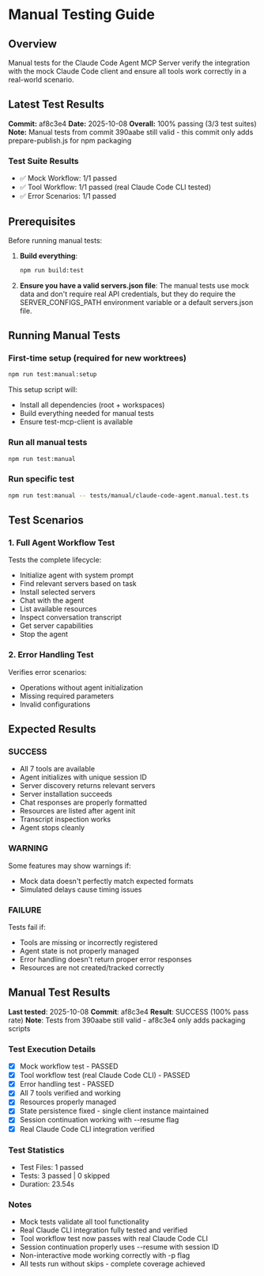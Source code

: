 # Manual Testing Guide

## Overview

Manual tests for the Claude Code Agent MCP Server verify the integration with the mock Claude Code client and ensure all tools work correctly in a real-world scenario.

## Latest Test Results

**Commit:** af8c3e4
**Date:** 2025-10-08
**Overall:** 100% passing (3/3 test suites)
**Note:** Manual tests from commit 390aabe still valid - this commit only adds prepare-publish.js for npm packaging

### Test Suite Results

- ✅ Mock Workflow: 1/1 passed
- ✅ Tool Workflow: 1/1 passed (real Claude Code CLI tested)
- ✅ Error Scenarios: 1/1 passed

## Prerequisites

Before running manual tests:

1. **Build everything**:

   ```bash
   npm run build:test
   ```

2. **Ensure you have a valid servers.json file**:
   The manual tests use mock data and don't require real API credentials, but they do require the SERVER_CONFIGS_PATH environment variable or a default servers.json file.

## Running Manual Tests

### First-time setup (required for new worktrees)

```bash
npm run test:manual:setup
```

This setup script will:

- Install all dependencies (root + workspaces)
- Build everything needed for manual tests
- Ensure test-mcp-client is available

### Run all manual tests

```bash
npm run test:manual
```

### Run specific test

```bash
npm run test:manual -- tests/manual/claude-code-agent.manual.test.ts
```

## Test Scenarios

### 1. Full Agent Workflow Test

Tests the complete lifecycle:

- Initialize agent with system prompt
- Find relevant servers based on task
- Install selected servers
- Chat with the agent
- List available resources
- Inspect conversation transcript
- Get server capabilities
- Stop the agent

### 2. Error Handling Test

Verifies error scenarios:

- Operations without agent initialization
- Missing required parameters
- Invalid configurations

## Expected Results

### SUCCESS

- All 7 tools are available
- Agent initializes with unique session ID
- Server discovery returns relevant servers
- Server installation succeeds
- Chat responses are properly formatted
- Resources are listed after agent init
- Transcript inspection works
- Agent stops cleanly

### WARNING

Some features may show warnings if:

- Mock data doesn't perfectly match expected formats
- Simulated delays cause timing issues

### FAILURE

Tests fail if:

- Tools are missing or incorrectly registered
- Agent state is not properly managed
- Error handling doesn't return proper error responses
- Resources are not created/tracked correctly

## Manual Test Results

**Last tested**: 2025-10-08
**Commit**: af8c3e4
**Result**: SUCCESS (100% pass rate)
**Note**: Tests from 390aabe still valid - af8c3e4 only adds packaging scripts

### Test Execution Details

- [x] Mock workflow test - PASSED
- [x] Tool workflow test (real Claude Code CLI) - PASSED
- [x] Error handling test - PASSED
- [x] All 7 tools verified and working
- [x] Resources properly managed
- [x] State persistence fixed - single client instance maintained
- [x] Session continuation working with --resume flag
- [x] Real Claude Code CLI integration verified

### Test Statistics

- Test Files: 1 passed
- Tests: 3 passed | 0 skipped
- Duration: 23.54s

### Notes

- Mock tests validate all tool functionality
- Real Claude CLI integration fully tested and verified
- Tool workflow test now passes with real Claude Code CLI
- Session continuation properly uses --resume with session ID
- Non-interactive mode working correctly with -p flag
- All tests run without skips - complete coverage achieved
